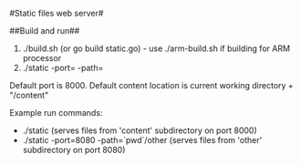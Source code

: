 #Static files web server#

##Build and run##
1. ./build.sh (or go build static.go) - use ./arm-build.sh if building for ARM processor
2. ./static -port=<port> -path=<path to content directory>

Default port is 8000. Default content location is current working directory + "/content"

Example run commands:
* ./static (serves files from 'content' subdirectory on port 8000)
* ./static -port=8080 -path=&#96;pwd&#96;/other (serves files from 'other' subdirectory on port 8080)
